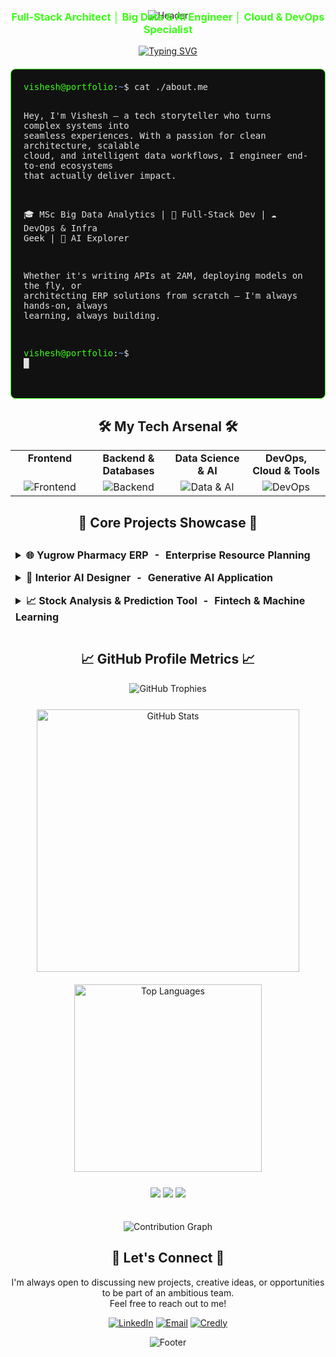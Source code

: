 <!-- 🟢 Waving Header -->
<p align="center">
  <img src="https://capsule-render.vercel.app/api?type=waving&color=0:111,5:39ff14,100:111&height=250&section=header&text=Vishesh%20Sanghvi&fontSize=70&fontColor=fff&fontAlignY=38" alt="Header"/>
</p>

<!-- 🔥 Typing Title + Subtitle -->
<h3 align="center" style="margin-top: -30px; color: #39FF14;">Full-Stack Architect │ Big Data & AI Engineer │ Cloud & DevOps Specialist</h3>
<div align="center">
  <a href="https://git.io/typing-svg">
    <img src="https://readme-typing-svg.demolab.com?font=Fira+Code&pause=1000&color=39FF14&center=true&vCenter=true&width=600&lines=Building+smart+systems+that+scale;Bridging+software+architecture+and+data+intelligence" alt="Typing SVG">
  </a>
</div>

<!-- 💻 Terminal Style About Me -->
<div style="border: 1px solid #39ff14; border-radius: 8px; padding: 20px; margin: 20px auto; max-width: 900px; background-color: #111;">
  <pre style="font-family: 'Fira Code', monospace; color: #E0E0E0; font-size: 14px; white-space: pre-wrap; word-wrap: break-word; background-color: transparent; border: none; margin: 0;">
<span style="color: #39FF14;">vishesh@portfolio</span>:<span style="color: #6699FF;">~</span>$ cat ./about.me

Hey, I'm Vishesh — a tech storyteller who turns complex systems into seamless experiences.
With a passion for clean architecture, scalable cloud, and intelligent data workflows,
I engineer end-to-end ecosystems that actually deliver impact.

🎓 MSc Big Data Analytics | 💼 Full-Stack Dev | ☁️ DevOps & Infra Geek | 🤖 AI Explorer

Whether it's writing APIs at 2AM, deploying models on the fly, or architecting ERP solutions
from scratch — I'm always hands-on, always learning, always building.

<span style="color: #39FF14;">vishesh@portfolio</span>:<span style="color: #6699FF;">~</span>$ █
  </pre>
</div>

<!-- 🛠️ Tech Stack -->
<h2 align="center">🛠️ My Tech Arsenal 🛠️</h2>
<table align="center" width="90%">
  <tr align="center">
    <td valign="top" width="25%"><strong>Frontend</strong></td>
    <td valign="top" width="25%"><strong>Backend & Databases</strong></td>
    <td valign="top" width="25%"><strong>Data Science & AI</strong></td>
    <td valign="top" width="25%"><strong>DevOps, Cloud & Tools</strong></td>
  </tr>
  <tr align="center">
    <td valign="top">
        <img src="https://skillicons.dev/icons?i=react,ts,js,flutter,html,css" alt="Frontend"/>
    </td>
    <td valign="top">
        <img src="https://skillicons.dev/icons?i=nodejs,php,fastapi,python,mysql,mongodb,firebase" alt="Backend"/>
    </td>
    <td valign="top">
        <img src="https://skillicons.dev/icons?i=tensorflow,keras,pytorch,sklearn,hadoop,tableau,powerbi" alt="Data & AI"/>
    </td>
    <td valign="top">
        <img src="https://skillicons.dev/icons?i=docker,aws,azure,linux,git,postman" alt="DevOps"/>
    </td>
  </tr>
</table>

<!-- 🚀 Featured Projects -->
<h2 align="center">🚀 Core Projects Showcase 🚀</h2>
<table align="center" style="width:100%; max-width: 900px; border-collapse: separate; border-spacing: 0 10px;">
  <tr>
    <td>
      <details>
        <summary><strong>🌐 Yugrow Pharmacy ERP &nbsp;-&nbsp; Enterprise Resource Planning</strong></summary>
        <div style="border: 1px solid #333; border-radius: 5px; margin-top:10px; padding: 15px;">
          <p>Led the full-scale migration and modernization of a legacy ERP system, enhancing performance for 500+ clients. Architected and integrated new modules for ML-driven sales analytics and automated reporting.</p>
          <strong>Tech Stack:</strong> <img src="https://skillicons.dev/icons?i=php,mysql,docker,js,nginx" height="25" alt="Yugrow Tech Stack"/> <br/><br/>
          <a href="http://yugrowpharmacy.com"><img src="https://img.shields.io/badge/Live%20Demo-39FF14?style=for-the-badge"></a>
        </div>
      </details>
    </td>
  </tr>
  <tr>
    <td>
      <details>
        <summary><strong>🤖 Interior AI Designer &nbsp;-&nbsp; Generative AI Application</strong></summary>
        <div style="border: 1px solid #333; border-radius: 5px; margin-top:10px; padding: 15px;">
          <p>Engineered an AI-powered application that transforms user-uploaded room photos into stunning interior designs. Built with a Python/FastAPI backend and a Streamlit frontend, demonstrating rapid deployment of a full-stack AI product.</p>
          <strong>Tech Stack:</strong> <img src="https://skillicons.dev/icons?i=python,fastapi,react,replicate" height="25" alt="Interior AI Tech Stack"/> <br/><br/>
          <a href="https://visheshdesignai.vercel.app/"><img src="https://img.shields.io/badge/Live%20Demo-39FF14?style=for-the-badge"></a>
        </div>
      </details>
    </td>
  </tr>
  <tr>
    <td>
      <details>
        <summary><strong>📈 Stock Analysis & Prediction Tool &nbsp;-&nbsp; Fintech & Machine Learning</strong></summary>
        <div style="border: 1px solid #333; border-radius: 5px; margin-top:10px; padding: 15px;">
          <p>Developed a comprehensive tool to fetch real-time stock data, perform technical analysis, and predict future price movements using time-series ML models. Implemented data visualization dashboards for intuitive financial insights.</p>
          <strong>Tech Stack:</strong> <img src="https://skillicons.dev/icons?i=python,tensorflow,pandas" height="25" alt="Stock Tool Tech Stack"/> <br/><br/>
          <a href="https://github.com/visheshsanghvi112/Analysis-tool"><img src="https://img.shields.io/badge/GitHub-Repo-white?style=for-the-badge&logo=github"></a>
        </div>
      </details>
    </td>
  </tr>
</table>

<!-- 📈 GitHub Metrics + Flexes -->
<h2 align="center">📈 GitHub Profile Metrics 📈</h2>
<div align="center">
  <img src="https://github-profile-trophy.vercel.app/?username=visheshsanghvi112&theme=onestar&no-frame=true&no-bg=true&margin-w=15&row=1" alt="GitHub Trophies"/>
</div>
<div align="center" style="display: flex; flex-wrap: wrap; justify-content: center; gap: 20px; margin-top: 25px;">
  <img src="https://github-readme-stats.vercel.app/api?username=visheshsanghvi112&show_icons=true&theme=catppuccin_mocha&hide_border=true&bg_color=00000000&rank_icon=github" alt="GitHub Stats" width="420"/>
  <img src="https://github-readme-stats.vercel.app/api/top-langs/?username=visheshsanghvi112&layout=compact&theme=catppuccin_mocha&hide_border=true&bg_color=00000000&langs_count=6" alt="Top Languages" width="300"/>
</div>
<div align="center" style="margin-top: 25px;">
  <img src="https://img.shields.io/badge/Projects%20Built-50%2B-blue?style=for-the-badge&logo=github&logoColor=white"/>
  <img src="https://img.shields.io/badge/Public%20Repos-20+-green?style=for-the-badge&logo=codeforces&logoColor=white"/>
  <img src="https://img.shields.io/badge/Code%20Commits-1000%2B-orange?style=for-the-badge&logo=git&logoColor=white"/>
</div>
<p align="center" style="margin-top: 35px;">
  <img src="https://github-readme-activity-graph.vercel.app/graph?username=visheshsanghvi112&theme=react-dark&hide_border=true&color=39ff14&line=39ff14&point=ffffff&bg_color=00000000" alt="Contribution Graph"/>
</p>

<!-- 🤝 Let's Connect CTA -->
<h2 align="center">🤝 Let's Connect 🤝</h2>
<p align="center">
  I'm always open to discussing new projects, creative ideas, or opportunities to be part of an ambitious team.<br/>
  Feel free to reach out to me!
</p>
<p align="center">
  <a href="https://www.linkedin.com/in/vishesh-sanghvi-870068224/"><img alt="LinkedIn" src="https://img.shields.io/badge/LinkedIn-0077B5?style=for-the-badge&logo=linkedin&logoColor=white&logoWidth=20"></a>
  <a href="mailto:visheshsanghvi112@gmail.com"><img alt="Email" src="https://img.shields.io/badge/Email%20Me-D14836?style=for-the-badge&logo=gmail&logoColor=white&logoWidth=20"></a>
  <a href="https://www.credly.com/users/vishesh-sanghvi/badges"><img alt="Credly" src="https://img.shields.io/badge/Credly-C32E22?style=for-the-badge&logo=credly&logoColor=white&logoWidth=20"></a>
</p>
<p align="center">
  <img src="https://capsule-render.vercel.app/api?type=waving&color=0:111,5:39ff14,100:111&height=120&section=footer" alt="Footer"/>
</p>
